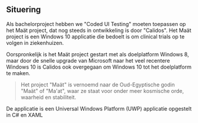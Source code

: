 ## Situering

Als bachelorproject hebben we "Coded UI Testing" moeten toepassen op het Maät project, dat nog steeds in ontwikkeling is door "Calidos". Het Maät project is een Windows 10 applicatie die bedoelt is om clinical trials op te volgen in ziekenhuizen.

Oorspronkelijk is het Maät project gestart met als doelplatform Windows 8, maar door de snelle upgrade van Microsoft naar het veel recentere Windows 10 is Calidos ook overgegaan om Windows 10 tot het doelplatform te maken.

> Het project "Maät" is vernoemd naar de Oud-Egyptische godin "Maät" of "Ma'at", waar ze staat voor onder meer kosmische orde, waarheid en stabiliteit.

De applicatie is een Universal Windows Platform (UWP) applicatie opgestelt in C# en XAML

